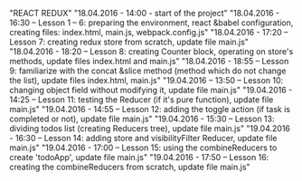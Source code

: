 ﻿"REACT REDUX" 
"18.04.2016 - 14:00 - start of the project" 
"18.04.2016 - 16:30 – Lesson 1 – 6: preparing the environment, react &babel configuration, creating files: index.html, main.js, webpack.config.js" 
"18.04.2016 - 17:20 – Lesson 7: creating redux store from scratch, update file main.js" 
"18.04.2016 - 18:20 – Lesson 8: creating Counter block, operating on store's methods, update files index.html and main.js" 
"18.04.2016 - 18:55 – Lesson 9: familiarize with the concat &slice method (method which do not change the list), update files index.html, main.js" 
"19.04.2016 – 13:50 – Lesson 10: changing object field without modifying it, update file main.js" 
"19.04.2016 - 14:25 – Lesson 11: testing the Reducer (if it's pure function), update file main.js" 
"19.04.2016 - 14:55 – Lesson 12: adding the toggle action (if task is completed or not), update file main.js" 
"19.04.2016 - 15:30 – Lesson 13: dividing todos list (creating Reducers tree), update file main.js" 
"19.04.2016 - 16:30 – Lesson 14: adding store and visibilityFilter Reducer, update file main.js" 
"19.04.2016 - 17:00 – Lesson 15: using the combineReducers to create 'todoApp', update file main.js" 
"19.04.2016 - 17:50 – Lesson 16: creating the combineReducers from scratch, update file main.js" 
